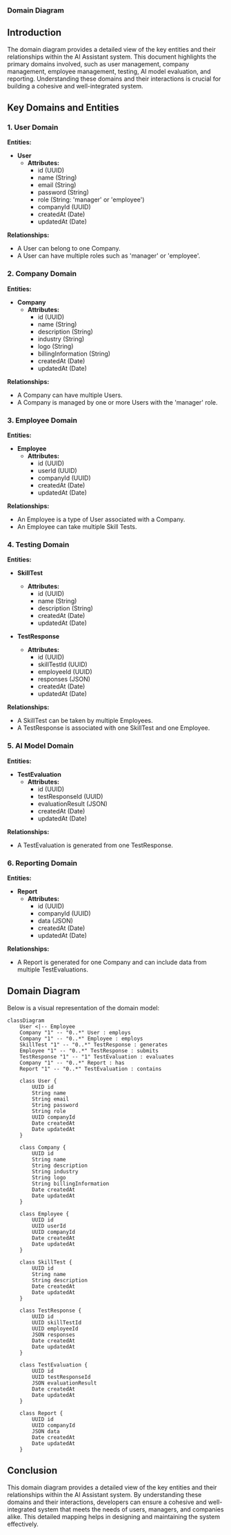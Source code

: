 ### Domain Diagram

## Introduction

The domain diagram provides a detailed view of the key entities and their relationships within the AI Assistant system. This document highlights the primary domains involved, such as user management, company management, employee management, testing, AI model evaluation, and reporting. Understanding these domains and their interactions is crucial for building a cohesive and well-integrated system.

## Key Domains and Entities

### 1. User Domain

**Entities:**
- **User**
  - **Attributes:**
    - id (UUID)
    - name (String)
    - email (String)
    - password (String)
    - role (String: 'manager' or 'employee')
    - companyId (UUID)
    - createdAt (Date)
    - updatedAt (Date)

**Relationships:**
- A User can belong to one Company.
- A User can have multiple roles such as 'manager' or 'employee'.

### 2. Company Domain

**Entities:**
- **Company**
  - **Attributes:**
    - id (UUID)
    - name (String)
    - description (String)
    - industry (String)
    - logo (String)
    - billingInformation (String)
    - createdAt (Date)
    - updatedAt (Date)

**Relationships:**
- A Company can have multiple Users.
- A Company is managed by one or more Users with the 'manager' role.

### 3. Employee Domain

**Entities:**
- **Employee**
  - **Attributes:**
    - id (UUID)
    - userId (UUID)
    - companyId (UUID)
    - createdAt (Date)
    - updatedAt (Date)

**Relationships:**
- An Employee is a type of User associated with a Company.
- An Employee can take multiple Skill Tests.

### 4. Testing Domain

**Entities:**
- **SkillTest**
  - **Attributes:**
    - id (UUID)
    - name (String)
    - description (String)
    - createdAt (Date)
    - updatedAt (Date)

- **TestResponse**
  - **Attributes:**
    - id (UUID)
    - skillTestId (UUID)
    - employeeId (UUID)
    - responses (JSON)
    - createdAt (Date)
    - updatedAt (Date)

**Relationships:**
- A SkillTest can be taken by multiple Employees.
- A TestResponse is associated with one SkillTest and one Employee.

### 5. AI Model Domain

**Entities:**
- **TestEvaluation**
  - **Attributes:**
    - id (UUID)
    - testResponseId (UUID)
    - evaluationResult (JSON)
    - createdAt (Date)
    - updatedAt (Date)

**Relationships:**
- A TestEvaluation is generated from one TestResponse.

### 6. Reporting Domain

**Entities:**
- **Report**
  - **Attributes:**
    - id (UUID)
    - companyId (UUID)
    - data (JSON)
    - createdAt (Date)
    - updatedAt (Date)

**Relationships:**
- A Report is generated for one Company and can include data from multiple TestEvaluations.

## Domain Diagram

Below is a visual representation of the domain model:

```mermaid
classDiagram
    User <|-- Employee
    Company "1" -- "0..*" User : employs
    Company "1" -- "0..*" Employee : employs
    SkillTest "1" -- "0..*" TestResponse : generates
    Employee "1" -- "0..*" TestResponse : submits
    TestResponse "1" -- "1" TestEvaluation : evaluates
    Company "1" -- "0..*" Report : has
    Report "1" -- "0..*" TestEvaluation : contains

    class User {
        UUID id
        String name
        String email
        String password
        String role
        UUID companyId
        Date createdAt
        Date updatedAt
    }

    class Company {
        UUID id
        String name
        String description
        String industry
        String logo
        String billingInformation
        Date createdAt
        Date updatedAt
    }

    class Employee {
        UUID id
        UUID userId
        UUID companyId
        Date createdAt
        Date updatedAt
    }

    class SkillTest {
        UUID id
        String name
        String description
        Date createdAt
        Date updatedAt
    }

    class TestResponse {
        UUID id
        UUID skillTestId
        UUID employeeId
        JSON responses
        Date createdAt
        Date updatedAt
    }

    class TestEvaluation {
        UUID id
        UUID testResponseId
        JSON evaluationResult
        Date createdAt
        Date updatedAt
    }

    class Report {
        UUID id
        UUID companyId
        JSON data
        Date createdAt
        Date updatedAt
    }
```

## Conclusion

This domain diagram provides a detailed view of the key entities and their relationships within the AI Assistant system. By understanding these domains and their interactions, developers can ensure a cohesive and well-integrated system that meets the needs of users, managers, and companies alike. This detailed mapping helps in designing and maintaining the system effectively.